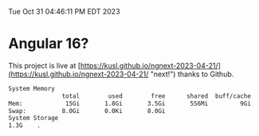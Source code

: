 Tue Oct 31 04:46:11 PM EDT 2023

# Angular 16?


This project is live at [https://kusl.github.io/ngnext-2023-04-21/](https://kusl.github.io/ngnext-2023-04-21/ "next!") thanks to Github.

```bash
System Memory
               total        used        free      shared  buff/cache   available
Mem:            15Gi       1.8Gi       3.5Gi       556Mi         9Gi        12Gi
Swap:          8.0Gi       0.0Ki       8.0Gi
System Storage
1.3G	.
```
